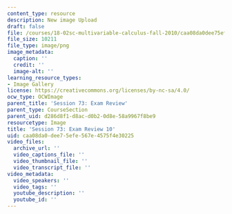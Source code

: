 ```yaml
---
content_type: resource
description: New image Upload
draft: false
file: /courses/18-02sc-multivariable-calculus-fall-2010/caa08da0dee75efe567e4575f4e30225_MIT18_02SC_L24Brds_17.png
file_size: 10211
file_type: image/png
image_metadata:
  caption: ''
  credit: ''
  image-alt: ''
learning_resource_types:
- Image Gallery
license: https://creativecommons.org/licenses/by-nc-sa/4.0/
ocw_type: OCWImage
parent_title: 'Session 73: Exam Review'
parent_type: CourseSection
parent_uid: d286d8f1-d8ac-d0b2-0d8e-58a9967f8be9
resourcetype: Image
title: 'Session 73: Exam Review 10'
uid: caa08da0-dee7-5efe-567e-4575f4e30225
video_files:
  archive_url: ''
  video_captions_file: ''
  video_thumbnail_file: ''
  video_transcript_file: ''
video_metadata:
  video_speakers: ''
  video_tags: ''
  youtube_description: ''
  youtube_id: ''
---
```

